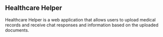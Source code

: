 ## Healthcare Helper

Healthcare Helper is a web application that allows users to upload medical records and receive chat responses and information based on the uploaded documents.

